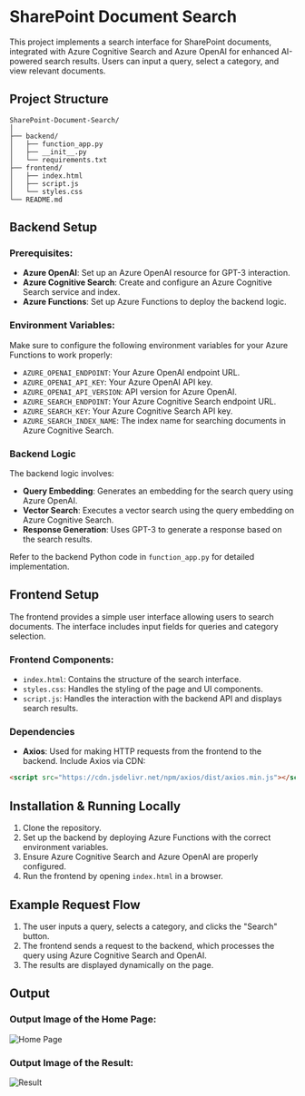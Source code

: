 # SharePoint Document Search

This project implements a search interface for SharePoint documents, integrated with Azure Cognitive Search and Azure OpenAI for enhanced AI-powered search results. Users can input a query, select a category, and view relevant documents.

## Project Structure

```plaintext
SharePoint-Document-Search/
│
├── backend/
│   ├── function_app.py
│   ├── __init__.py
│   └── requirements.txt
├── frontend/
│   ├── index.html
│   ├── script.js
│   └── styles.css
└── README.md
```

## Backend Setup

### Prerequisites:
- **Azure OpenAI**: Set up an Azure OpenAI resource for GPT-3 interaction.
- **Azure Cognitive Search**: Create and configure an Azure Cognitive Search service and index.
- **Azure Functions**: Set up Azure Functions to deploy the backend logic.

### Environment Variables:
Make sure to configure the following environment variables for your Azure Functions to work properly:

- `AZURE_OPENAI_ENDPOINT`: Your Azure OpenAI endpoint URL.
- `AZURE_OPENAI_API_KEY`: Your Azure OpenAI API key.
- `AZURE_OPENAI_API_VERSION`: API version for Azure OpenAI.
- `AZURE_SEARCH_ENDPOINT`: Your Azure Cognitive Search endpoint URL.
- `AZURE_SEARCH_KEY`: Your Azure Cognitive Search API key.
- `AZURE_SEARCH_INDEX_NAME`: The index name for searching documents in Azure Cognitive Search.

### Backend Logic
The backend logic involves:

- **Query Embedding**: Generates an embedding for the search query using Azure OpenAI.
- **Vector Search**: Executes a vector search using the query embedding on Azure Cognitive Search.
- **Response Generation**: Uses GPT-3 to generate a response based on the search results.

Refer to the backend Python code in `function_app.py` for detailed implementation.

## Frontend Setup

The frontend provides a simple user interface allowing users to search documents. The interface includes input fields for queries and category selection.

### Frontend Components:
- `index.html`: Contains the structure of the search interface.
- `styles.css`: Handles the styling of the page and UI components.
- `script.js`: Handles the interaction with the backend API and displays search results.

### Dependencies
- **Axios**: Used for making HTTP requests from the frontend to the backend.
  Include Axios via CDN:

```html
<script src="https://cdn.jsdelivr.net/npm/axios/dist/axios.min.js"></script>
```


## Installation & Running Locally

1. Clone the repository.
2. Set up the backend by deploying Azure Functions with the correct environment variables.
3. Ensure Azure Cognitive Search and Azure OpenAI are properly configured.
4. Run the frontend by opening `index.html` in a browser.

## Example Request Flow

1. The user inputs a query, selects a category, and clicks the "Search" button.
2. The frontend sends a request to the backend, which processes the query using Azure Cognitive Search and OpenAI.
3. The results are displayed dynamically on the page.

## Output 

### Output Image of the Home Page:

![Home Page](./image/Final_output.png)

### Output Image of the Result:

![Result](./image/Home_page.png)
